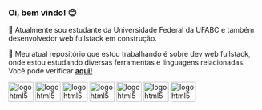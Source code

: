 ### Oi, bem vindo! 😊

<div>
  <p>🏫 Atualmente sou estudante da Universidade Federal da UFABC e também desenvolvedor web fullstack em construção.</p>
  <p>🌟 Meu atual repositório que estou trabalhando é sobre dev web fullstack, onde estou estudando diversas ferramentas e linguagens relacionadas. Você pode verificar <a href="https://github.com/gilmarcarlos-developer/projetos-de-estudos-frontend-2022"><b>aqui!</b></a></p>
</div>

<div style="display: inline-block;">
  <img align="center" alt="logo html5" width="50" height="40" src="https://cdn.jsdelivr.net/gh/devicons/devicon/icons/html5/html5-plain-wordmark.svg" />
  <img align="center" alt="logo html5" width="50" height="40" src="https://cdn.jsdelivr.net/gh/devicons/devicon/icons/css3/css3-original-wordmark.svg" />
  <img align="center" alt="logo html5" width="50" height="40" src="https://cdn.jsdelivr.net/gh/devicons/devicon/icons/javascript/javascript-original.svg" />
  <img align="center" alt="logo html5" width="50" height="40" src="https://cdn.jsdelivr.net/gh/devicons/devicon/icons/sass/sass-original.svg" />
  <img align="center" alt="logo html5" width="50" height="40" src="https://cdn.jsdelivr.net/gh/devicons/devicon/icons/bootstrap/bootstrap-original.svg" />
  <img align="center" alt="logo html5" width="50" height="40" src="https://cdn.jsdelivr.net/gh/devicons/devicon/icons/git/git-original.svg" />
  <img align="center" alt="logo html5" width="50" height="40" src="https://cdn.jsdelivr.net/gh/devicons/devicon/icons/c/c-original.svg" />
</div>
